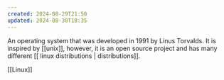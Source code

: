 ```yaml
---
created: 2024-08-29T21:50
updated: 2024-08-30T18:35
---
```

An operating system that was developed in 1991 by Linus Torvalds. It is inspired by [[unix]], however, it is an open source project and has many different [[ linux distributions | distributions]]. 

[[Linux]]